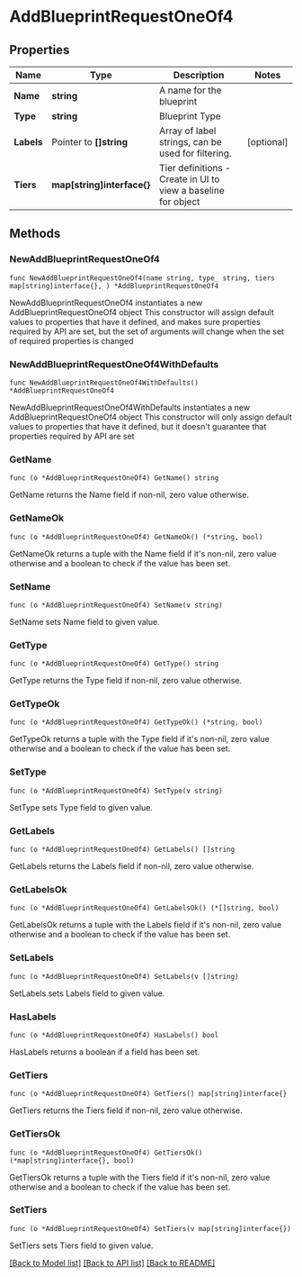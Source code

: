# AddBlueprintRequestOneOf4

## Properties

Name | Type | Description | Notes
------------ | ------------- | ------------- | -------------
**Name** | **string** | A name for the blueprint | 
**Type** | **string** | Blueprint Type | 
**Labels** | Pointer to **[]string** | Array of label strings, can be used for filtering. | [optional] 
**Tiers** | **map[string]interface{}** | Tier definitions - Create in UI to view a baseline for object | 

## Methods

### NewAddBlueprintRequestOneOf4

`func NewAddBlueprintRequestOneOf4(name string, type_ string, tiers map[string]interface{}, ) *AddBlueprintRequestOneOf4`

NewAddBlueprintRequestOneOf4 instantiates a new AddBlueprintRequestOneOf4 object
This constructor will assign default values to properties that have it defined,
and makes sure properties required by API are set, but the set of arguments
will change when the set of required properties is changed

### NewAddBlueprintRequestOneOf4WithDefaults

`func NewAddBlueprintRequestOneOf4WithDefaults() *AddBlueprintRequestOneOf4`

NewAddBlueprintRequestOneOf4WithDefaults instantiates a new AddBlueprintRequestOneOf4 object
This constructor will only assign default values to properties that have it defined,
but it doesn't guarantee that properties required by API are set

### GetName

`func (o *AddBlueprintRequestOneOf4) GetName() string`

GetName returns the Name field if non-nil, zero value otherwise.

### GetNameOk

`func (o *AddBlueprintRequestOneOf4) GetNameOk() (*string, bool)`

GetNameOk returns a tuple with the Name field if it's non-nil, zero value otherwise
and a boolean to check if the value has been set.

### SetName

`func (o *AddBlueprintRequestOneOf4) SetName(v string)`

SetName sets Name field to given value.


### GetType

`func (o *AddBlueprintRequestOneOf4) GetType() string`

GetType returns the Type field if non-nil, zero value otherwise.

### GetTypeOk

`func (o *AddBlueprintRequestOneOf4) GetTypeOk() (*string, bool)`

GetTypeOk returns a tuple with the Type field if it's non-nil, zero value otherwise
and a boolean to check if the value has been set.

### SetType

`func (o *AddBlueprintRequestOneOf4) SetType(v string)`

SetType sets Type field to given value.


### GetLabels

`func (o *AddBlueprintRequestOneOf4) GetLabels() []string`

GetLabels returns the Labels field if non-nil, zero value otherwise.

### GetLabelsOk

`func (o *AddBlueprintRequestOneOf4) GetLabelsOk() (*[]string, bool)`

GetLabelsOk returns a tuple with the Labels field if it's non-nil, zero value otherwise
and a boolean to check if the value has been set.

### SetLabels

`func (o *AddBlueprintRequestOneOf4) SetLabels(v []string)`

SetLabels sets Labels field to given value.

### HasLabels

`func (o *AddBlueprintRequestOneOf4) HasLabels() bool`

HasLabels returns a boolean if a field has been set.

### GetTiers

`func (o *AddBlueprintRequestOneOf4) GetTiers() map[string]interface{}`

GetTiers returns the Tiers field if non-nil, zero value otherwise.

### GetTiersOk

`func (o *AddBlueprintRequestOneOf4) GetTiersOk() (*map[string]interface{}, bool)`

GetTiersOk returns a tuple with the Tiers field if it's non-nil, zero value otherwise
and a boolean to check if the value has been set.

### SetTiers

`func (o *AddBlueprintRequestOneOf4) SetTiers(v map[string]interface{})`

SetTiers sets Tiers field to given value.



[[Back to Model list]](../README.md#documentation-for-models) [[Back to API list]](../README.md#documentation-for-api-endpoints) [[Back to README]](../README.md)


